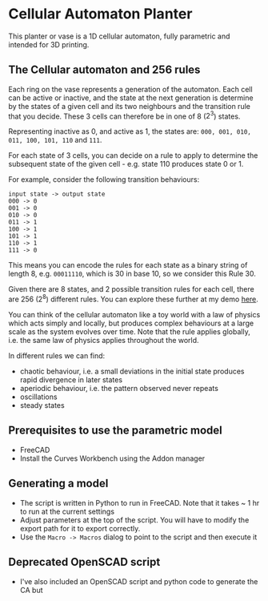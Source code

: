 # Cellular Automaton Planter

This planter or vase is a 1D cellular automaton, fully parametric and intended for 3D printing. 

## The Cellular automaton and 256 rules

Each ring on the vase represents a generation of the automaton. 
Each cell can be active or inactive, and the state at the next generation is determine by the states of a given cell and its
two neighbours and the transition rule that you decide. These 3 cells can therefore be in one of 8 ($2^3$) states.

Representing inactive as 0, and active as 1, the states are: `000, 001, 010, 011, 100, 101, 110` and `111`.

For each state of 3 cells, you can decide on a rule to apply to determine the subsequent state of the given cell - e.g. state 110 produces state 0 or 1.

For example, consider the following transition behaviours:

```
input state -> output state
000 -> 0
001 -> 0
010 -> 0
011 -> 1
100 -> 1
101 -> 1
110 -> 1 
111 -> 0
```

This means you can encode the rules for each state as a binary string of length 8, e.g. `00011110`, which is 30 in base 10, so we consider this Rule 30.

Given there are 8 states, and 2 possible transition rules for each cell, there are 256 ($2^8$) different rules. You can explore these further at my demo [here](https://jsinkers.github.io/conway/rule.html).

You can think of the cellular automaton like a toy world with a law of physics which acts simply and locally, but produces complex behaviours at a large scale as the system evolves over time. Note that the rule applies globally, i.e. the same law of physics applies throughout the world. 

In different rules we can find:
- chaotic behaviour, i.e. a small deviations in the initial state produces rapid divergence in later states
- aperiodic behaviour, i.e. the pattern observed never repeats
- oscillations
- steady states

## Prerequisites to use the parametric model

- FreeCAD
- Install the Curves Workbench using the Addon manager

## Generating a model

- The script is written in Python to run in FreeCAD. Note that it takes ~ 1 hr to run at the current settings
- Adjust parameters at the top of the script. You will have to modify the export path for it to export correctly.
- Use the `Macro -> Macros` dialog to point to the script and then execute it 

## Deprecated OpenSCAD script

- I've also included an OpenSCAD script and python code to generate the CA but 
